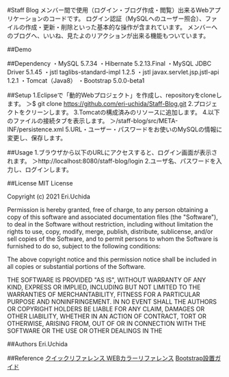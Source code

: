 #Staff Blog
メンバー間で使用（ログイン・ブログ作成・閲覧）出来るWebアプリケーションのコードです。
ログイン認証（MySQLへのユーザー照合）、ファイルの作成・更新・削除といった基本的な操作が含まれています。
メンバーへのブログへ、いいね、見たよのリアクションが出来る機能もついています。

##Demo



##Dependency
・MySQL 5.7.34
・Hibernate 5.2.13.Final
・MySQL JDBC Driver 5.1.45
・jstl taglibs-standard-impl 1.2.5
・jstl javax.servlet.jsp.jstl-api 1.2.1
・Tomcat（Java8）
・Bootstrap 5.0.0-beta1


##Setup
1.Eclipseで「動的Webプロジェクト」を作成し、repositoryをcloneします。
＞$ git clone https://github.com/eri-uchida/Staff-Blog.git
2.プロジェクトをクリーンします。
3.Tomcatの構成済みのリソースに追加します。
4.以下のファイルの接続タブを表示します。
＞/staff-blog/src/META-INF/persistence.xml
5.URL・ユーザー・パスワードをお使いのMySQLの情報に変更し、保存します。


##Usage
1.ブラウザから以下のURLにアクセスすると、ログイン画面が表示されます。
＞http://localhost:8080/staff-blog/login
2.ユーザ名、パスワードを入力し、ログインします。


##License
MIT License

Copyright (c) 2021 Eri.Uchida

Permission is hereby granted, free of charge, to any person obtaining a copy
of this software and associated documentation files (the "Software"), to deal
in the Software without restriction, including without limitation the rights
to use, copy, modify, merge, publish, distribute, sublicense, and/or sell
copies of the Software, and to permit persons to whom the Software is
furnished to do so, subject to the following conditions:

The above copyright notice and this permission notice shall be included in all
copies or substantial portions of the Software.

THE SOFTWARE IS PROVIDED "AS IS", WITHOUT WARRANTY OF ANY KIND, EXPRESS OR
IMPLIED, INCLUDING BUT NOT LIMITED TO THE WARRANTIES OF MERCHANTABILITY,
FITNESS FOR A PARTICULAR PURPOSE AND NONINFRINGEMENT. IN NO EVENT SHALL THE
AUTHORS OR COPYRIGHT HOLDERS BE LIABLE FOR ANY CLAIM, DAMAGES OR OTHER
LIABILITY, WHETHER IN AN ACTION OF CONTRACT, TORT OR OTHERWISE, ARISING FROM,
OUT OF OR IN CONNECTION WITH THE SOFTWARE OR THE USE OR OTHER DEALINGS IN THE



##Authors
Eri.Uchida

##Reference
[クイックリファレンス WEBカラーリファレンス](http://www.htmq.com/color/colorname.shtml)
[Bootstrap設置ガイド](https://bootstrap-guide.com/outline)